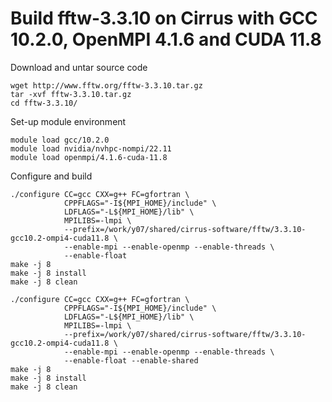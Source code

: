 
# Build fftw-3.3.10 on Cirrus with GCC 10.2.0, OpenMPI 4.1.6 and CUDA 11.8

Download and untar source code
```
wget http://www.fftw.org/fftw-3.3.10.tar.gz
tar -xvf fftw-3.3.10.tar.gz
cd fftw-3.3.10/
```

Set-up module environment
```
module load gcc/10.2.0
module load nvidia/nvhpc-nompi/22.11
module load openmpi/4.1.6-cuda-11.8
```

Configure and build
```
./configure CC=gcc CXX=g++ FC=gfortran \
            CPPFLAGS="-I${MPI_HOME}/include" \
            LDFLAGS="-L${MPI_HOME}/lib" \
            MPILIBS=-lmpi \
            --prefix=/work/y07/shared/cirrus-software/fftw/3.3.10-gcc10.2-ompi4-cuda11.8 \
            --enable-mpi --enable-openmp --enable-threads \
            --enable-float
make -j 8
make -j 8 install
make -j 8 clean

./configure CC=gcc CXX=g++ FC=gfortran \
            CPPFLAGS="-I${MPI_HOME}/include" \
            LDFLAGS="-L${MPI_HOME}/lib" \
            MPILIBS=-lmpi \
            --prefix=/work/y07/shared/cirrus-software/fftw/3.3.10-gcc10.2-ompi4-cuda11.8 \
            --enable-mpi --enable-openmp --enable-threads \
            --enable-float --enable-shared
make -j 8
make -j 8 install
make -j 8 clean
```
